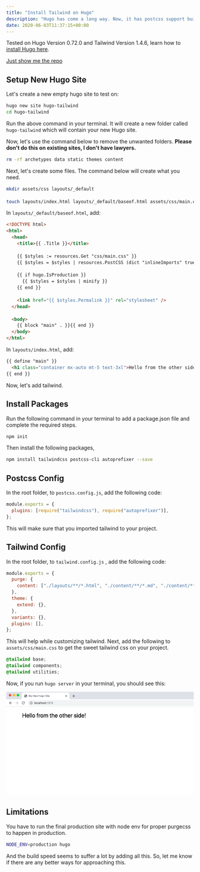 ```yaml
---
title: "Install Tailwind on Hugo"
description: "Hugo has come a long way. Now, it has postcss support built-in, so we can use all the goodness that comes from it. In this blog, let's install TailwindCSS on Hugo."
date: 2020-06-03T11:37:15+00:00
---
```


Tested on Hugo Version 0.72.0 and Tailwind Version 1.4.6, learn how to [install Hugo here](https://gohugo.io/getting-started/installing/).

[Just show me the repo](https://github.com/praveenjuge/hugo-tailwind)

## Setup New Hugo Site

Let's create a new empty hugo site to test on:

```sh
hugo new site hugo-tailwind
cd hugo-tailwind
```

Run the above command in your terminal. It will create a new folder called `hugo-tailwind` which will contain your new Hugo site.

Now, let's use the command below to remove the unwanted folders. **Please don't do this on existing sites, I don't have lawyers.**

```sh
rm -rf archetypes data static themes content
```

Next, let's create some files. The command below will create what you need.

```sh
mkdir assets/css layouts/_default

touch layouts/index.html layouts/_default/baseof.html assets/css/main.css postcss.config.js tailwind.config.js
```

In `layouts/_default/baseof.html`, add:

```html
<!DOCTYPE html>
<html>
  <head>
    <title>{{ .Title }}</title>

    {{ $styles := resources.Get "css/main.css" }}
    {{ $styles = $styles | resources.PostCSS (dict "inlineImports" true) }}

    {{ if hugo.IsProduction }}
      {{ $styles = $styles | minify }}
    {{ end }}

    <link href="{{ $styles.Permalink }}" rel="stylesheet" />
  </head>

  <body>
    {{ block "main" . }}{{ end }}
  </body>
</html>
```

In `layouts/index.html`, add:

```html
{{ define "main" }}
  <h1 class="container mx-auto mt-5 text-3xl">Hello from the other side!</h1>
{{ end }}
```

<!-- Now if you run `hugo server` in your terminal and you should see this:

Screenshot of hugo site without styles -->

Now, let's add tailwind.

## Install Packages

Run the following command in your terminal to add a package.json file and complete the required steps.

```sh
npm init
```

Then install the following packages,

```sh
npm install tailwindcss postcss-cli autoprefixer --save
```

## Postcss Config

In the root folder, to `postcss.config.js`, add the following code:

```js
module.exports = {
  plugins: [require("tailwindcss"), require("autoprefixer")],
};
```

This will make sure that you imported tailwind to your project.

## Tailwind Config

In the root folder, to `tailwind.config.js` , add the following code:

```js
module.exports = {
  purge: {
    content: ["./layouts/**/*.html", "./content/**/*.md", "./content/**/*.html"],
  },
  theme: {
    extend: {},
  },
  variants: {},
  plugins: [],
};
```

This will help while customizing tailwind. Next, add the following to `assets/css/main.css` to get the sweet tailwind css on your project.

```css
@tailwind base;
@tailwind components;
@tailwind utilities;
```

Now, if you run `hugo server` in your terminal, you should see this:

![Screenshot of hugo site with tailwind styles](1.png)

## Limitations

You have to run the final production site with node env for proper purgecss to happen in production.

```sh
NODE_ENV=production hugo
```

And the build speed seems to suffer a lot by adding all this. So, let me know if there are any better ways for approaching this.
